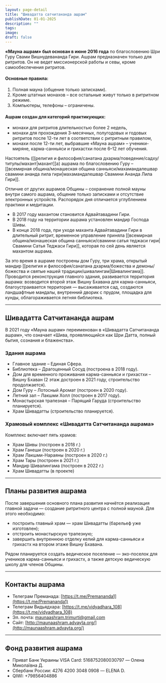 ```yaml
---
layout: page-detail
title: "Шивадатта сатчитананда ашрам"
publishDate: 01-01-2025
description: ""
tags:
image:
draft: false
---
```

**«Мауна ашрам» был основан в июне 2016 года** по благословению Шри Гуру Свами Вишнудевананда Гири. Ашрам предназначен только для ритритов. Он не ведет миссионерской работы и севы, кроме самообеспечения ритритов.

#### Основные правила:

1. Полная мауна (общение только записками).
2. Кроме штатных монахов – все остальные живут только в ритритном режиме.
3. Компьютеры, телефоны – ограничены.

#### Ашрам создан для категорий практикующих:

- монахи для ритритов длительностью более 2 недель,
- монахи для прохождения 3-месячных, полугодовых и годовых ритритов после 12-ти лет в соответствии с ритритным правилом,
- монахи после 12-ти лет, выбравшие «Мауна ашрам» – ученики-миряне, карма-санньяси и грихастхи после 6–12 лет обучения.

Настоятель ([[религия и философия/санатана дхарма/поведение/садху/титулы/махант|махант]]а) ашрама по благословению Гуру – [[всемирная община/монашеская община санньяси/махамандалешвар свамини ананда лила гири|махамандалешвар Свамини Ананда Лила Гири]].

Отличие от других ашрамов Общины – сохранение полной мауны внутри самого ашрама, общение только записками и отсутствие электронных устройств. Распорядок дня отличается углублением практики и медитации.

- В 2017 году махантом становится Адвайтавадини Гири.  
- В 2018 году на территории ашрама установлен мандир Господа Шивы.  
- В конце 2018 года, при уходе маханта Адвайтавадини Гири в длительный ритрит, временное управление приняла [[всемирная община/монашеская община санньяси/свамини сатья теджаси гири|Свамини Сатья Теджаси Гири]], которая по сей день является махантом ашрама.

За это время в ашраме построены дом Гуру, три храма, открытый мандир [[религия и философия/санатана дхарма/божества и демоны/божества и святые нашей традиции/шивалингам|Шивалингама]]. Проводится реконструкция главного здания, развивается территория ашрама: возводится второй этаж Вишну Бхавана для карма-санньяси, благоустраивается территория — высаживается сад, создаются ландшафтные мандалы, внутренний дворик с прудом, площадка для кунды, облагораживается летняя библиотека.

---
## Шивадатта Сатчитананда ашрам

В 2021 году «Мауна ашрам» переименован в «Шивадатта Сатчитананда ашрам», что означает «Шива, проявляющийся как Шри Датта, полный бытия, сознания и блаженства».
### Здания ашрама

- Главное здание – Единая Сфера.
- Библиотека – Драгоценный Сосуд (построена в 2018 году).
- Дом для временного проживания карма-санньяси и грихастхи – Вишну Бхаван (2 этаж достроен в 2021 году, строительство продолжается).
- Дом Гуру – Лотосный Аромат (построен в 2020 году).
- Летний зал – Лакшми Холл (построен в 2017 году).
- Монастырская трапезная – Парящий Гаруда (строительство планируется).
- Храм Шивадатты (строительство планируется).

### Храмовый комплекс «Шивадатта Сатчитананда ашрама»

Комплекс включает пять храмов:

- Храм Шивы (построен в 2018 г.)
- Храм Ганеши (построен в 2020 г.)
- Храм Лакшми-Нараяны (построен в 2020 г.)
- Храм Тары (построен в 2021 г.)
- Мандир Шивалингама (построен в 2022 г.)
- Храм Шивадатты (в проекте)

---
## Планы развития ашрама

После завершения основного плана развития начнётся реализация главной задачи — создание ритритного центра с полной мауной. Для этого необходимо:

- построить главный храм — храм Шивадатты (барельеф уже изготовлен);
- отстроить монастырскую трапезную;
- завершить внутреннюю отделку келий для карма-санньяси и грихастх на втором этаже Вишну Бхавана.

Рядом планируется создать ведическое поселение — эко-поселок для учеников карма-санньяси и грихастх, а также детскую ведическую школу для членов Общины.

---
## Контакты ашрама

- Телеграм Преманада: [https://t.me/Premananda1](https://t.me/Premananda1)
- Телеграм Видьядхара: [https://t.me/vidyadhara_108](https://t.me/vidyadhara_108)
- Эл. почта: [maunaashram.trimurti@gmail.com](mailto:maunaashram.trimurti@gmail.com)
- Сайт: [http://maunaashram.advayta.org/](http://maunaashram.advayta.org/)

---
## Фонд развития ашрама

- Приват Банк Украины VISA Card: 5168752080030797 — Олена Миколаївна Д.
- Сбербанк России: 4276 4200 3048 0908 — ELENA D.
- QIWI: +79856404886